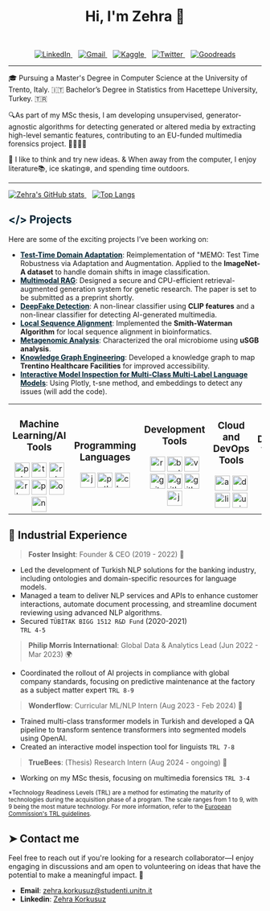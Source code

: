 <h1 align="center">Hi, I'm Zehra 👋</h1>

<br>
<p align='center'>
  <a href="https://www.linkedin.com/in/zehrakorkusuz/">
    <img src="https://img.shields.io/badge/LinkedIn-0077B5?style=for-the-badge&logo=linkedin&logoColor=white" alt="LinkedIn">
  </a>&nbsp;&nbsp;
  <a href="mailto:zehra.korkusuz@studenti.unitn.it">
    <img src="https://img.shields.io/badge/Gmail-D14836?style=for-the-badge&logo=gmail&logoColor=white" alt="Gmail">
  </a>&nbsp;&nbsp;
  <a href="https://www.kaggle.com/zehrakorkusuz">
    <img src="https://img.shields.io/badge/Kaggle-20BEFF?style=for-the-badge&logo=kaggle&logoColor=white" alt="Kaggle">
  </a>&nbsp;&nbsp;
  <a href="https://twitter.com/wzehrakorkusuz">
    <img src="https://img.shields.io/badge/Twitter-1DA1F2?style=for-the-badge&logo=twitter&logoColor=white" alt="Twitter">
  </a>&nbsp;&nbsp;
  <a href="https://www.goodreads.com/user/show/25151944-zehra">
    <img src="https://img.shields.io/badge/Goodreads-372213?style=for-the-badge&logo=goodreads&logoColor=white" alt="Goodreads">
  </a>
</p>

---
🎓 Pursuing a Master's Degree in Computer Science at the University of Trento, Italy. 🇮🇹 Bachelor’s Degree in Statistics from Hacettepe University, Turkey. 🇹🇷

🔍As part of my MSc thesis, I am developing unsupervised, generator-agnostic algorithms for detecting generated or altered media by extracting high-level semantic features, contributing to an EU-funded multimedia forensics project. 🕵️‍♂🇪🇺

🌿 I like to think and try new ideas. & When away from the computer, I enjoy literature📚, ice skating❄️, and spending time outdoors. 

---


<div align="left">
  <a href="https://github.com/zehrakorkusuz">
    <img src="https://github-readme-stats.vercel.app/api?username=zehrakorkusuz&theme=shadow_blue&show_icons=true&show=reviews,prs_merged,prs_merged_percentage&" alt="Zehra's GitHub stats" />
  </a>&nbsp;&nbsp;
  <a href="https://github.com/zehrakorkusuz">
    <img src="https://github-readme-stats.vercel.app/api/top-langs?username=zehrakorkusuz&hide=html,scss,stylus,blade,jupyter%20notebook,css,batchfile,dockerfile,typescript&theme=shadow_blue&show_icons=true&size_weight=0.5&count_weight=0.5" alt="Top Langs" />
  </a>
</div>




<h2 style="color: #002333;">&#x003C;&#x002F;&#x003E; Projects</h2>

Here are some of the exciting projects I’ve been working on:

- **<a href="https://github.com/zehrakorkusuz/test_time_training_dl_domain_adaptation" style="color: #002333;">Test-Time Domain Adaptation</a>**: Reimplementation of "MEMO: Test Time Robustness via Adaptation and Augmentation. Applied to the **ImageNet-A dataset** to handle domain shifts in image classification.
- **<a href="https://github.com/zehrakorkusuz/PaperRAG" style="color: #002333;">Multimodal RAG</a>**: Designed a secure and CPU-efficient retrieval-augmented generation system for genetic research. The paper is set to be submitted as a preprint shortly.
- **<a href="https://github.com/zehrakorkusuz/ClipBased-SyntheticImageDetection" style="color: #002333;">DeepFake Detection</a>**: A non-linear classifier using **CLIP features** and a non-linear classifier for detecting AI-generated multimedia.
- **<a href="https://github.com/zehrakorkusuz/Local-Sequence-Alignment" style="color: #002333;">Local Sequence Alignment</a>**: Implemented the **Smith-Waterman Algorithm** for local sequence alignment in bioinformatics.
- **<a href="https://github.com/zehrakorkusuz/Microbial_Genomics" style="color: #002333;">Metagenomic Analysis</a>**: Characterized the oral microbiome using **uSGB analysis**.
- **<a href="https://github.com/zehrakorkusuz/Trentino-Healthcare-Knowledge-Graph-Project" style="color: #002333;">Knowledge Graph Engineering</a>**: Developed a knowledge graph to map **Trentino Healthcare Facilities** for improved accessibility.
- **<a href="#" style="color: #002333;">Interactive Model Inspection for Multi-Class Multi-Label Language Models</a>**: Using Plotly, t-sne method, and embeddings to detect any issues (will add the code).


<table>
  <tr>
    <td align="center">
      <h3>Machine Learning/AI Tools </h3>
      <img src="https://cdn.jsdelivr.net/gh/devicons/devicon/icons/pytorch/pytorch-original.svg" height="30" alt="pytorch logo" title="PyTorch" />
      <img src="https://cdn.jsdelivr.net/gh/devicons/devicon/icons/tensorflow/tensorflow-original.svg" height="30" alt="tensorflow logo" title="TensorFlow" />
      <img src="https://cdn.jsdelivr.net/gh/devicons/devicon/icons/rstudio/rstudio-original.svg" height="30" alt="rstudio logo" title="RStudio" />
      <img src="https://cdn.jsdelivr.net/gh/devicons/devicon/icons/r/r-original.svg" height="30" alt="r logo" title="R" />
      <img src="https://cdn.jsdelivr.net/gh/devicons/devicon/icons/pandas/pandas-original.svg" height="30" alt="pandas logo" title="Pandas" />
      <img src="https://cdn.jsdelivr.net/gh/devicons/devicon/icons/opencv/opencv-original.svg" height="30" alt="opencv logo" title="OpenCV" />
      <img src="https://cdn.jsdelivr.net/gh/devicons/devicon/icons/numpy/numpy-original.svg" height="30" alt="numpy logo" title="NumPy" />
    </td>
    <td align="center">
      <h3>Programming Languages</h3>
      <img src="https://cdn.jsdelivr.net/gh/devicons/devicon/icons/javascript/javascript-original.svg" height="30" alt="javascript logo" title="JavaScript" />
      <img src="https://cdn.jsdelivr.net/gh/devicons/devicon/icons/python/python-original.svg" height="30" alt="python logo" title="Python" />
      <img src="https://cdn.jsdelivr.net/gh/devicons/devicon/icons/c/c-original.svg" height="30" alt="c logo" title="C" />
    </td>
    <td align="center">
      <h3>Development Tools</h3>
      <img src="https://cdn.jsdelivr.net/gh/devicons/devicon/icons/react/react-original.svg" height="30" alt="react logo" title="React" />
      <img src="https://cdn.jsdelivr.net/gh/devicons/devicon/icons/bootstrap/bootstrap-original.svg" height="30" alt="bootstrap logo" title="Bootstrap" />
      <img src="https://cdn.jsdelivr.net/gh/devicons/devicon/icons/vscode/vscode-original.svg" height="30" alt="vscode logo" title="VSCode" />
      <img src="https://cdn.jsdelivr.net/gh/devicons/devicon/icons/git/git-original.svg" height="30" alt="git logo" title="Git" />
      <img src="https://cdn.jsdelivr.net/gh/devicons/devicon/icons/github/github-original.svg" height="30" alt="github logo" title="GitHub" />
      <img src="https://cdn.jsdelivr.net/gh/devicons/devicon/icons/gitlab/gitlab-original.svg" height="30" alt="gitlab logo" title="GitLab" />
      <img src="https://cdn.jsdelivr.net/gh/devicons/devicon/icons/jenkins/jenkins-line.svg" height="30" alt="jenkins logo" title="Jenkins" />
    </td>
    <td align="center">
      <h3>Cloud and DevOps Tools</h3>
      <img src="https://cdn.jsdelivr.net/gh/devicons/devicon/icons/amazonwebservices/amazonwebservices-line-wordmark.svg" height="30" alt="amazonwebservices logo" title="AWS" />
      <img src="https://cdn.jsdelivr.net/gh/devicons/devicon/icons/docker/docker-original.svg" height="30" alt="docker logo" title="Docker" />
      <img src="https://cdn.jsdelivr.net/gh/devicons/devicon/icons/linux/linux-original.svg" height="30" alt="linux logo" title="Linux" />
      <img src="https://cdn.jsdelivr.net/gh/devicons/devicon/icons/unix/unix-original.svg" height="30" alt="unix logo" title="Unix" />
    </td>
    <td align="center">
      <h3>Design Tools</h3>
      <img src="https://cdn.jsdelivr.net/gh/devicons/devicon/icons/canva/canva-original.svg" height="30" alt="canva logo" title="Canva" />
      <img src="https://cdn.jsdelivr.net/gh/devicons/devicon/icons/figma/figma-original.svg" height="30" alt="figma logo" title="Figma" />
    </td>
  </tr>
</table>

## 📂 Industrial Experience
> **Foster Insight**: Founder & CEO (2019 - 2022) 🏢
  - Led the development of Turkish NLP solutions for the banking industry, including ontologies and domain-specific resources for language models.
  - Managed a team to deliver NLP services and APIs to enhance customer interactions, automate document processing, and streamline document reviewing using advanced NLP algorithms.
  - Secured `TÜBİTAK BIGG 1512 R&D Fund` (2020-2021)  
  `TRL 4-5`



> **Philip Morris International**: Global Data & Analytics Lead (Jun 2022 - Mar 2023) 🌍 
  - Coordinated the rollout of AI projects in compliance with global company standards, focusing on predictive maintenance at the factory as a subject matter expert  `TRL 8-9`

> **Wonderflow**: Curricular ML/NLP Intern (Aug 2023 - Feb 2024) 🤖
  - Trained multi-class transformer models in Turkish and developed a QA pipeline to transform sentence transformers into segmented models using OpenAI.
  - Created an interactive model inspection tool for linguists `TRL 7-8`

> **TrueBees**: (Thesis) Research Intern (Aug 2024 - ongoing) 🔬
  - Working on my MSc thesis, focusing on multimedia forensics  `TRL 3-4`


<sup>*Technology Readiness Levels (TRL) are a method for estimating the maturity of technologies during the acquisition phase of a program. The scale ranges from 1 to 9, with 9 being the most mature technology. For more information, refer to the [European Commission's TRL guidelines](https://ec.europa.eu/research/participants/data/ref/h2020/wp/2014_2015/annexes/h2020-wp1415-annex-g-trl_en.pdf).</sup>

## ➤ Contact me

Feel free to reach out if you're looking for a research collaborator—I enjoy engaging in discussions and am open to volunteering on ideas that have the potential to make a meaningful impact. 🌱

- **Email**: [zehra.korkusuz@studenti.unitn.it](mailto:zehra.korkusuz@studenti.unitn.it)
- **Linkedin**: [Zehra Korkusuz](linkedin.com/in/zehrakorkusuz)

